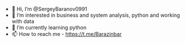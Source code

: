 - 👋 Hi, I’m @SergeyBaranov0991
- 👀 I’m interested in business and system analysis, python and working with data
- 🌱 I’m currently learning python
- 📫 How to reach me - https://t.me/Barazinbar

<!---
SergeyBaranov0991/SergeyBaranov0991 is a ✨ special ✨ repository because its `README.md` (this file) appears on your GitHub profile.
You can click the Preview link to take a look at your changes.
--->
